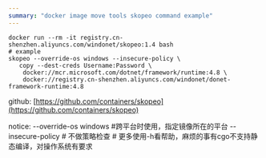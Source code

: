 ```yaml
---
summary: "docker image move tools skopeo command example"
---
```


```
docker run --rm -it registry.cn-shenzhen.aliyuncs.com/windonet/skopeo:1.4 bash
# example
skopeo --override-os windows --insecure-policy \
   copy --dest-creds Username:Password \
    docker://mcr.microsoft.com/dotnet/framework/runtime:4.8 \
    docker://registry.cn-shenzhen.aliyuncs.com/windonet/donet-framework-runtime:4.8
```
github: [https://github.com/containers/skopeo](https://github.com/containers/skopeo)

notice: 
     --override-os windows #跨平台时使用，指定镜像所在的平台
     --insecure-policy # 不做策略检查
     # 更多使用-h看帮助，麻烦的事有cgo不支持静态编译，对操作系统有要求
